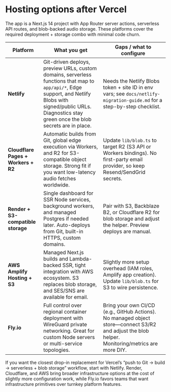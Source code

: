 # Hosting options after Vercel

The app is a Next.js 14 project with App Router server actions, serverless API routes, and blob-backed audio storage. These platforms cover the required deployment + storage combo with minimal code churn.

| Platform | What you get | Gaps / what to configure |
| --- | --- | --- |
| **Netlify** | Git-driven deploys, preview URLs, custom domains, serverless functions that map to `app/api/*`, Edge support, and Netlify Blobs with signed/public URLs. Diagnostics stay green once the blob secrets are in place. | Needs the Netlify Blobs token + site ID in env vars; see `docs/netlify-migration-guide.md` for a step-by-step checklist. |
| **Cloudflare Pages + Workers + R2** | Automatic builds from Git, global edge execution via Workers, and R2 for S3-compatible object storage. Strong fit if you want low-latency audio fetches worldwide. | Update `lib/blob.ts` to target R2 (S3 API or Workers bindings). No first-party email provider, so keep Resend/SendGrid secrets. |
| **Render + S3-compatible storage** | Single dashboard for SSR Node services, background workers, and managed Postgres if needed later. Auto-deploys from Git, built-in HTTPS, custom domains. | Pair with S3, Backblaze B2, or Cloudflare R2 for blob storage and adjust the helper. Preview deploys are manual. |
| **AWS Amplify Hosting + S3** | Managed Next.js builds and Lambda-backed SSR, tight integration with AWS ecosystem. S3 replaces blob storage, and SES/SNS are available for email. | Slightly more setup overhead (IAM roles, Amplify app creation). Update `lib/blob.ts` for S3 to wire persistence. |
| **Fly.io** | Full control over regional container deployment with WireGuard private networking. Great for custom Node servers or multi-service topologies. | Bring your own CI/CD (e.g., GitHub Actions). No managed object store—connect S3/R2 and adjust the blob helper. Monitoring/metrics are more DIY. |

If you want the closest drop-in replacement for Vercel’s “push to Git → build → serverless + blob storage” workflow, start with Netlify. Render, Cloudflare, and AWS bring broader infrastructure options at the cost of slightly more configuration work, while Fly.io favors teams that want infrastructure primitives over turnkey platform features.
